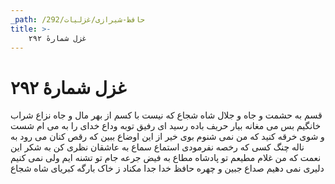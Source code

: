 ```yaml
---
_path: /حافظ-شیرازی/غزلیات/292
title: >-
    غزل شمارهٔ ۲۹۲
---
```

# غزل شمارهٔ ۲۹۲

قسم به حشمت و جاه و جلال شاه شجاع
که نیست با کسم از بهر مال و جاه نزاع
شراب خانگیم بس می مغانه بیار
حریف باده رسید ای رفیق توبه وداع
خدای را به می ام شست و شوی خرقه کنید
که من نمی شنوم بوی خیر از این اوضاع
ببین که رقص کنان می رود به ناله چنگ
کسی که رخصه نفرمودی استماع سماع
به عاشقان نظری کن به شکر این نعمت
که من غلام مطیعم تو پادشاه مطاع
به فیض جرعه جام تو تشنه ایم ولی
نمی کنیم دلیری نمی دهیم صداع
جبین و چهره حافظ خدا جدا مکناد
ز خاک بارگه کبریای شاه شجاع
